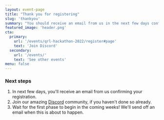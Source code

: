 ```yaml
---
layout: event-page
title: "Thank you for registering"
slug: 'thankyou'
summary: "You should receive an email from us in the next few days confirming your registration. In the meantime, we'd love it if you'd join our online [Discord](Discord) in preparation for the first online phase of our upcoming in-person hackathon!"
featured_image: 'header.png'
cta: 
  primary:
    url: '/events/qrl-hackathon-2022/register#page'
    text: 'Join Discord'
  secondary:
    url: '/events/'
    text: 'See other events'
menu: false
---
```



### Next steps

1. In next few days, you'll receive an email from us confirming your registration.
2. Join our amazing [Discord](/discord) community, if you haven't done so already.
3. Wait for the first phase to begin in the coming weeks! We'll send off an email when this is about to happen.